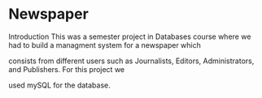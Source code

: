 # Newspaper 
Introduction
This was a semester project in Databases course where we had to build a managment system for a newspaper which

consists from different users such as Journalists, Editors, Administrators, and Publishers. For this project we

used  mySQL for the database. 

